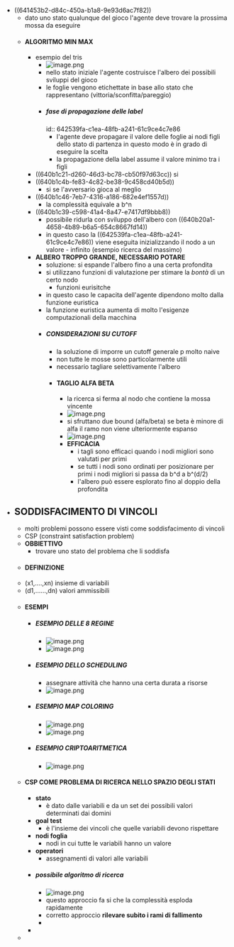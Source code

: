 - ((641453b2-d84c-450a-b1a8-9e93d6ac7f82))
	- dato uno stato qualunque del gioco l'agente deve trovare la prossima mossa da eseguire
	- #### ALGORITMO MIN MAX
		- esempio del tris
			- ![image.png](../assets/image_1680161013578_0.png)
			- nello stato iniziale l'agente costruisce l'albero dei possibili sviluppi del gioco
			- le foglie vengono etichettate in base allo stato che rappresentano (vittoria/sconfitta/pareggio)
			- ##### fase di propagazione delle label
			  id:: 642539fa-c1ea-48fb-a241-61c9ce4c7e86
				- l'agente deve propagare il valore delle foglie ai nodi figli dello stato di partenza in questo modo è in grado di eseguire la scelta
				- la propagazione della label assume il valore minimo tra i figli
		- ((640b1c21-d260-46d3-bc78-cb50f97d63cc)) si
		- ((640b1c4b-fe83-4c82-be38-9c458cd40b5d))
			- si se l'avversario gioca al meglio
		- ((640b1c46-7eb7-4316-a186-682e4ef1557d))
			- la complessità equivale a b^n
		- ((640b1c39-c598-41a4-8a47-e7417df9bbb8))
			- possibile ridurla con sviluppo dell'albero con ((640b20a1-4658-4b89-b6a5-654c8667fd14))
			- in questo caso la ((642539fa-c1ea-48fb-a241-61c9ce4c7e86)) viene eseguita inizializzando il nodo a un valore - infinito (esempio ricerca del massimo)
		- **ALBERO TROPPO GRANDE, NECESSARIO POTARE**
			- soluzione: si espande l'albero fino a una certa profondita
			- si utilizzano funzioni di valutazione per stimare la *bontà* di un certo nodo
				- funzioni eurisitche
			- in questo caso le capacita dell'agente dipendono molto dalla funzione euristica
			- la funzione euristica aumenta di molto l'esigenze computazionali della macchina
			- ##### CONSIDERAZIONI SU CUTOFF
				- la soluzione di imporre un cutoff generale p molto naive
				- non tutte le mosse sono particolarmente utili
				- necessario tagliare selettivamente l'albero
				- #### TAGLIO ALFA BETA
					- la ricerca si ferma al nodo che contiene la mossa vincente
					- ![image.png](../assets/image_1680164385770_0.png)
					- si sfruttano due bound (alfa/beta) se beta è minore di alfa il ramo non viene ulteriormente espanso
					- ![image.png](../assets/image_1680164557250_0.png)
					- **EFFICACIA**
						- i tagli sono efficaci quando i nodi migliori sono valutati per primi
						- se tutti i nodi sono ordinati per posizionare per primi i nodi migliori si passa da b^d a b^(d/2)
						- l'albero può essere esplorato fino al doppio della profondita
- ## SODDISFACIMENTO DI VINCOLI
	- molti problemi possono essere visti come soddisfacimento di vincoli
	- CSP (constraint satisfaction problem)
	- **OBBIETTIVO**
		- trovare uno stato del problema che li soddisfa
	- #### DEFINIZIONE
	- (x1,....,xn) insieme di variabili
	- (d1,......,dn) valori ammissibili
	- #### ESEMPI
		- ##### ESEMPIO DELLE 8 REGINE
			- ![image.png](../assets/image_1680168077645_0.png)
			- ![image.png](../assets/image_1680168097248_0.png)
		- ##### ESEMPIO DELLO SCHEDULING
			- assegnare attività che hanno una certa durata a risorse
			- ![image.png](../assets/image_1680168216026_0.png)
		- ##### ESEMPIO MAP COLORING
			- ![image.png](../assets/image_1680168405449_0.png)
			- ![image.png](../assets/image_1680168428930_0.png)
		- ##### ESEMPIO CRIPTOARITMETICA
			- ![image.png](../assets/image_1680168770149_0.png)
	- #### CSP COME PROBLEMA DI RICERCA NELLO SPAZIO DEGLI STATI
		- **stato**
			- è dato dalle variabili e  da un set dei possibili valori determinati dai domini
		- **goal test**
			- è l'insieme dei vincoli che quelle variabili devono rispettare
		- **nodi foglia**
			- nodi in cui tutte le variabili hanno un valore
		- **operatori**
			- assegnamenti di valori alle variabili
		- ##### possibile algoritmo di ricerca
			- ![image.png](../assets/image_1680169415005_0.png)
			- questo approccio fa si che la complessità esploda rapidamente
			- corretto approccio **rilevare subito i rami di fallimento**
			-
		-
	-